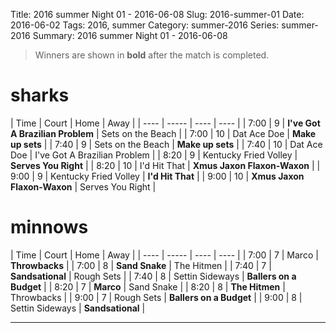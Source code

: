 Title: 2016 summer Night 01 - 2016-06-08
Slug: 2016-summer-01
Date: 2016-06-02
Tags: 2016, summer
Category: summer-2016
Series: summer-2016
Summary: 2016 summer Night 01 - 2016-06-08

> Winners are shown in **bold** after the match is completed.

sharks
=====
| Time | Court | Home | Away |
| ---- | ----- | ---- | ---- | <!-- begin table -->
| 7:00 | 9 | **I've Got A Brazilian Problem** | Sets on the Beach |
| 7:00 | 10 | Dat Ace Doe | **Make up sets** |
| 7:40 | 9 | Sets on the Beach | **Make up sets** |
| 7:40 | 10 | Dat Ace Doe | I've Got A Brazilian Problem |
| 8:20 | 9 | Kentucky Fried Volley | **Serves You Right** |
| 8:20 | 10 | I'd Hit That | **Xmus Jaxon Flaxon-Waxon** |
| 9:00 | 9 | Kentucky Fried Volley | **I'd Hit That** |
| 9:00 | 10 | **Xmus Jaxon Flaxon-Waxon** | Serves You Right |

<!-- end table -->
minnows
=====
| Time | Court | Home | Away |
| ---- | ----- | ---- | ---- | <!-- begin table -->
| 7:00 | 7 | Marco | **Throwbacks** |
| 7:00 | 8 | **Sand Snake** | The Hitmen |
| 7:40 | 7 | **Sandsational** | Rough Sets |
| 7:40 | 8 | Settin Sideways | **Ballers on a Budget** |
| 8:20 | 7 | **Marco** | Sand Snake |
| 8:20 | 8 | **The Hitmen** | Throwbacks |
| 9:00 | 7 | Rough Sets | **Ballers on a Budget** |
| 9:00 | 8 | Settin Sideways | **Sandsational** |

<!-- end table -->



---
